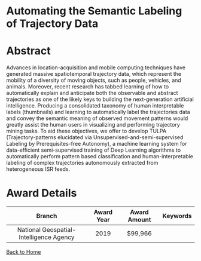 
Automating the Semantic Labeling of Trajectory Data
===================================================

# Abstract


Advances in location-acquisition and mobile computing techniques have generated massive spatiotemporal trajectory data, which represent the mobility of a diversity of moving objects, such as people, vehicles, and animals. Moreover, recent research has tabbed learning of how to automatically explain and anticipate both the observable and abstract trajectories as one of the likely keys to building the next-generation artificial intelligence. Producing a consolidated taxonomy of human interpretable labels (thumbnails) and learning to automatically label the trajectories data and convey the semantic meaning of observed movement patterns would greatly assist the human users in visualizing and performing trajectory mining tasks. To aid these objectives, we offer to develop TULPA (Trajectory-patterns elucidated via Unsupervised-and-semi-supervised Labeling by Prerequisites-free Autonomy), a machine learning system for data-efficient semi-supervised training of Deep Learning algorithms to automatically perform pattern based classification and human-interpretable labeling of complex trajectories autonomously extracted from heterogeneous ISR feeds.  

# Award Details

|Branch|Award Year|Award Amount|Keywords|
| :---: | :---: | :---: | :---: |
|National Geospatial-Intelligence Agency|2019|$99,966||
  
  


[Back to Home](https://github.com/chrischow/dod_sbir_awards#2257)